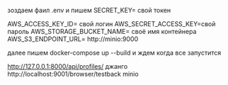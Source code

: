 зоздаем фаил .env и пишем 
SECRET_KEY= свой токен

AWS_ACCESS_KEY_ID= свой логин
AWS_SECRET_ACCESS_KEY=свой пароль
AWS_STORAGE_BUCKET_NAME= своё имя контейнера
AWS_S3_ENDPOINT_URL= http://minio:9000

далее пишем docker-compose up --build
и ждем когда все запустится

http://127.0.0.1:8000/api/profiles/ джанго
http://localhost:9001/browser/testback minio

